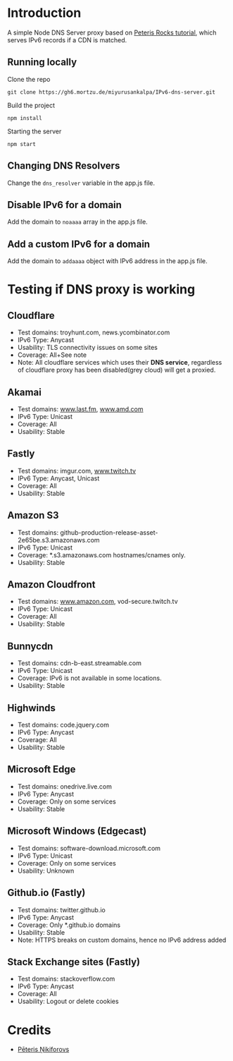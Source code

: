 # Introduction

A simple Node DNS Server proxy based on [Peteris Rocks tutorial](https://peteris.rocks/blog/dns-proxy-server-in-node-js-with-ui/), which serves IPv6 records if a CDN is matched.

## Running locally

Clone the repo

	git clone https://gh6.mortzu.de/miyurusankalpa/IPv6-dns-server.git

Build the project 

	npm install

Starting the server 

	npm start

## Changing DNS Resolvers

Change the `dns_resolver` variable in the app.js file.

## Disable IPv6 for a domain

Add the domain to `noaaaa` array in the app.js file.

## Add a custom IPv6 for a domain

Add the domain to `addaaaa` object with IPv6 address in the app.js file.

# Testing if DNS proxy is working

## Cloudflare

* Test domains: troyhunt.com, news.ycombinator.com
* IPv6 Type: Anycast
* Usability: TLS connectivity issues on some sites
* Coverage: All+See note
* Note: All cloudflare services which uses their **DNS service**, regardless of cloudflare proxy has been disabled(grey cloud) will get a proxied.

## Akamai

* Test domains: www.last.fm, www.amd.com
* IPv6 Type: Unicast
* Coverage: All
* Usability: Stable

## Fastly 

* Test domains: imgur.com, www.twitch.tv
* IPv6 Type: Anycast, Unicast
* Coverage: All
* Usability: Stable

## Amazon S3 

* Test domains: github-production-release-asset-2e65be.s3.amazonaws.com
* IPv6 Type: Unicast
* Coverage: *.s3.amazonaws.com hostnames/cnames only.
* Usability: Stable

## Amazon Cloudfront 

* Test domains: www.amazon.com, vod-secure.twitch.tv
* IPv6 Type: Unicast
* Coverage: All
* Usability: Stable

## Bunnycdn

* Test domains: cdn-b-east.streamable.com
* IPv6 Type: Unicast
* Coverage: IPv6 is not available in some locations.
* Usability: Stable

## Highwinds

* Test domains: code.jquery.com
* IPv6 Type: Anycast
* Coverage: All
* Usability: Stable

## Microsoft Edge

* Test domains: onedrive.live.com
* IPv6 Type: Anycast
* Coverage: Only on some services
* Usability: Stable

## Microsoft Windows (Edgecast)

* Test domains: software-download.microsoft.com
* IPv6 Type: Unicast
* Coverage: Only on some services
* Usability: Unknown

## Github.io (Fastly)

* Test domains: twitter.github.io
* IPv6 Type: Anycast
* Coverage: Only *.github.io domains
* Usability: Stable
* Note: HTTPS breaks on custom domains, hence no IPv6 address added 

## Stack Exchange sites (Fastly)

* Test domains: stackoverflow.com
* IPv6 Type: Anycast
* Coverage: All
* Usability: Logout or delete cookies

# Credits
* [Pēteris Ņikiforovs](https://peteris.rocks/)